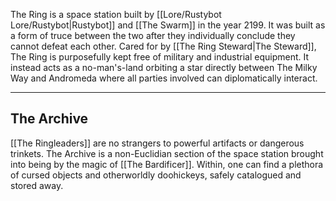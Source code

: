 The Ring is a space station built by [[Lore/Rustybot Lore/Rustybot|Rustybot]] and [[The Swarm]] in the year 2199. It was built as a form of truce between the two after they individually conclude they cannot defeat each other. Cared for by [[The Ring Steward|The Steward]], The Ring is purposefully kept free of military and industrial equipment. It instead acts as a no-man's-land orbiting a star directly between The Milky Way and Andromeda where all parties involved can diplomatically interact.

---
## The Archive
[[The Ringleaders]] are no strangers to powerful artifacts or dangerous trinkets. The Archive is a non-Euclidian section of the space station brought into being by the magic of [[The Bardificer]]. Within, one can find a plethora of cursed objects and otherworldly doohickeys, safely catalogued and stored away.